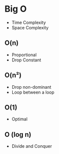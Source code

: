 # Big O

- Time Complexity
- Space Complexity

## O(n)

- Proportional
- Drop Constant

## O(n²)

- Drop non-dominant
- Loop between a loop

## O(1)

- Optimal

## O (log n)

- Divide and Conquer
